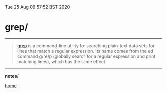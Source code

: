 Tue 25 Aug 09:57:52 BST 2020

# grep/


___
> [grep](https://en.wikipedia.org/wiki/Grep) is a command-line utility for searching plain-text data sets for lines that match a regular expression. Its name comes from the ed command g/re/p (globally search for a regular expression and print matching lines), which has the same effect

____

**notes**/

[home](/home/pi/Documents/grep-index.md)
